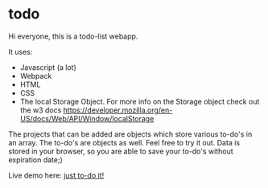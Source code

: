 # todo

Hi everyone, 
this is a todo-list webapp.

It uses:
* Javascript (a lot)
* Webpack
* HTML
* CSS
* The local Storage Object. For more info on the Storage object check out the w3 docs
  https://developer.mozilla.org/en-US/docs/Web/API/Window/localStorage

The projects that can be added are objects which store various to-do's in an array. 
The to-do's are objects as well.
Feel free to try it out. Data is stored in your browser, so you are able to save your to-do's without expiration date;) 



Live demo here: [just to-do it!](https://boriskarl.github.io/todo/dist/ "live demo")
